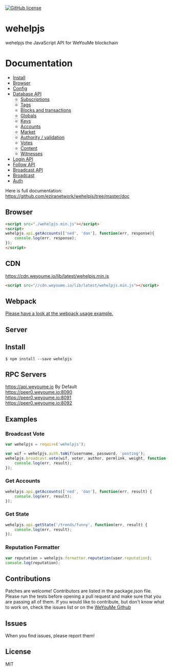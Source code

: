 [![GitHub license](https://img.shields.io/badge/license-MIT-blue.svg)](https://github.com/eziranetwork/wehelpjs/blob/master/LICENSE)

# wehelpjs
wehelpjs the JavaScript API for WeYouMe blockchain

# Documentation

- [Install](https://github.com/eziranetwork/wehelpjs/tree/master/doc#install)
- [Browser](https://github.com/eziranetwork/wehelpjs/tree/master/doc#browser)
- [Config](https://github.com/eziranetwork/wehelpjs/tree/master/doc#config)
- [Database API](https://github.com/eziranetwork/wehelpjs/tree/master/doc#api)
    - [Subscriptions](https://github.com/eziranetwork/wehelpjs/tree/master/doc#subscriptions)
    - [Tags](https://github.com/eziranetwork/wehelpjs/tree/master/doc#tags)
    - [Blocks and transactions](https://github.com/eziranetwork/wehelpjs/tree/master/doc#blocks-and-transactions)
    - [Globals](https://github.com/eziranetwork/wehelpjs/tree/master/doc#globals)
    - [Keys](https://github.com/eziranetwork/wehelpjs/tree/master/doc#keys)
    - [Accounts](https://github.com/eziranetwork/wehelpjs/tree/master/doc#accounts)
    - [Market](https://github.com/eziranetwork/wehelpjs/tree/master/doc#market)
    - [Authority / validation](https://github.com/eziranetwork/wehelpjs/tree/master/doc#authority--validation)
    - [Votes](https://github.com/eziranetwork/wehelpjs/tree/master/doc#votes)
    - [Content](https://github.com/eziranetwork/wehelpjs/tree/master/doc#content)
    - [Witnesses](https://github.com/eziranetwork/wehelpjs/tree/master/doc#witnesses)
- [Login API](https://github.com/eziranetwork/wehelpjs/tree/master/doc#login)
- [Follow API](https://github.com/eziranetwork/wehelpjs/tree/master/doc#follow-api)
- [Broadcast API](https://github.com/eziranetwork/wehelpjs/tree/master/doc#broadcast-api)
- [Broadcast](https://github.com/eziranetwork/wehelpjs/tree/master/doc#broadcast)
- [Auth](https://github.com/eziranetwork/wehelpjs/tree/master/doc#auth)


Here is full documentation:
https://github.com/eziranetwork/wehelpjs/tree/master/doc

## Browser
```html
<script src="./wehelpjs.min.js"></script>
<script>
wehelpjs.api.getAccounts(['ned', 'dan'], function(err, response){
    console.log(err, response);
});
</script>
```

## CDN
https://cdn.weyoume.io/lib/latest/wehelpjs.min.js<br/>
```html
<script src="//cdn.weyoume.io/lib/latest/wehelpjs.min.js"></script>
```

## Webpack
[Please have a look at the webpack usage example.](https://github.com/eziranetwork/wehelpjs/blob/master/examples/webpack-example)

## Server
## Install
```
$ npm install --save wehelpjs
```

## RPC Servers
https://api.weyoume.io By Default<br/>
https://peer0.weyoume.io:8090<br/>
https://peer0.weyoume.io:8091<br/>
https://peer0.weyoume.io:8092<br/>

## Examples
### Broadcast Vote
```js
var wehelpjs = require('wehelpjs');

var wif = wehelpjs.auth.toWif(username, password, 'posting');
wehelpjs.broadcast.vote(wif, voter, author, permlink, weight, function(err, result) {
	console.log(err, result);
});
```

### Get Accounts
```js
wehelpjs.api.getAccounts(['ned', 'dan'], function(err, result) {
	console.log(err, result);
});
```

### Get State
```js
wehelpjs.api.getState('/trends/funny', function(err, result) {
	console.log(err, result);
});
```

### Reputation Formatter
```js
var reputation = wehelpjs.formatter.reputation(user.reputation);
console.log(reputation);
```

## Contributions
Patches are welcome! Contributors are listed in the package.json file. Please run the tests before opening a pull request and make sure that you are passing all of them. If you would like to contribute, but don't know what to work on, check the issues list or on the [WeYouMe Github](https://github.com/eziranetwork/wehelpjs)

## Issues
When you find issues, please report them!

## License
MIT
